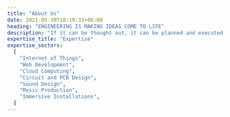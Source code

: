 ```yaml
---
title: "About Us"
date: 2021-05-30T18:19:33+06:00
heading: "ENGINEERING IS MAKING IDEAS COME TO LIFE"
description: "If it can be thought out, it can be planned and executed."
expertise_title: "Expertise"
expertise_sectors:
  [
    "Internet of Things",
    "Web Development",
    "Cloud Computing",
    "Circuit and PCB Design",
    "Sound Design",
    "Music Production",
    "Immersive Installations",
  ]
---
```

